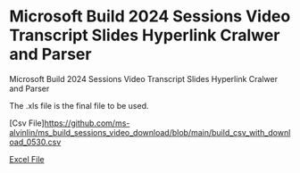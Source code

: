 # Microsoft Build 2024 Sessions Video Transcript Slides Hyperlink Cralwer and Parser
Microsoft Build 2024 Sessions Video Transcript Slides Hyperlink Cralwer and Parser

The .xls file is the final file to be used.

[Csv File]https://github.com/ms-alvinlin/ms_build_sessions_video_download/blob/main/build_csv_with_download_0530.csv

[Excel File](https://github.com/ms-alvinlin/ms_build_sessions_video_download/blob/main/build_excel_with_download_0530_2.xlsx)
